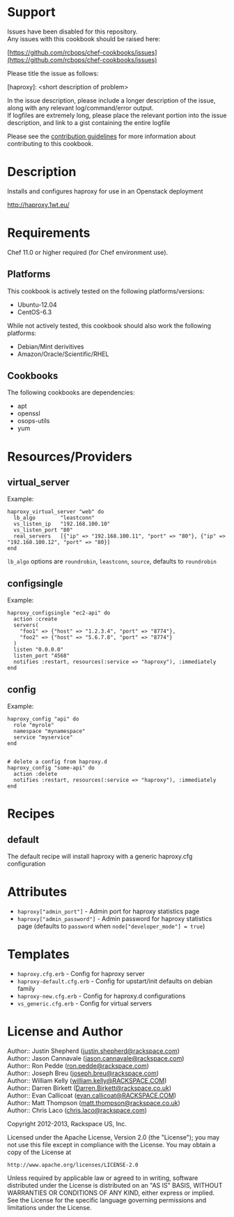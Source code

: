 Support
=======

Issues have been disabled for this repository.  
Any issues with this cookbook should be raised here:

[https://github.com/rcbops/chef-cookbooks/issues](https://github.com/rcbops/chef-cookbooks/issues)

Please title the issue as follows:

[haproxy]: \<short description of problem\>

In the issue description, please include a longer description of the issue, along with any relevant log/command/error output.  
If logfiles are extremely long, please place the relevant portion into the issue description, and link to a gist containing the entire logfile

Please see the [contribution guidelines](CONTRIBUTING.md) for more information about contributing to this cookbook.

Description
===========

Installs and configures haproxy for use in an Openstack deployment

http://haproxy.1wt.eu/

Requirements
============

Chef 11.0 or higher required (for Chef environment use).

Platforms
---------

This cookbook is actively tested on the following platforms/versions:

* Ubuntu-12.04
* CentOS-6.3

While not actively tested, this cookbook should also work the following platforms:

* Debian/Mint derivitives
* Amazon/Oracle/Scientific/RHEL

Cookbooks
---------

The following cookbooks are dependencies:

* apt
* openssl
* osops-utils
* yum

Resources/Providers
===================

virtual_server
---------------

Example:

    haproxy_virtual_server "web" do
      lb_algo        "leastconn"
      vs_listen_ip   "192.168.100.10"
      vs_listen_port "80"
      real_servers   [{"ip" => "192.168.100.11", "port" => "80"}, {"ip" => "192.168.100.12", "port" => "80}]
    end

`lb_algo` options are `roundrobin`, `leastconn`, `source`, defaults to `roundrobin`

configsingle
------------

Example:

    haproxy_configsingle "ec2-api" do
      action :create
      servers(
        "foo1" => {"host" => "1.2.3.4", "port" => "8774"},
        "foo2" => {"host" => "5.6.7.8", "port" => "8774"}
      )
      listen "0.0.0.0"
      listen_port "4568"
      notifies :restart, resources(:service => "haproxy"), :immediately
    end

config
------

Example:

    haproxy_config "api" do
      role "myrole"
      namespace "mynamespace"
      service "myservice"
    end


    # delete a config from haproxy.d
    haproxy_config "some-api" do
      action :delete
      notifies :restart, resources(:service => "haproxy"), :immediately
    end


Recipes
=======

default
-------

The default recipe will install haproxy with a generic haproxy.cfg configuration

Attributes 
==========

* `haproxy["admin_port"]` - Admin port for haproxy statistics page
* `haproxy["admin_password"]` - Admin password for haproxy statistics page (defaults to `password` when `node["developer_mode"] = true`)

Templates
=========

* `haproxy.cfg.erb` - Config for haproxy server
* `haproxy-default.cfg.erb` - Config for upstart/init defaults on debian family
* `haproxy-new.cfg.erb` - Config for haproxy.d configurations
* `vs_generic.cfg.erb` - Config for virtual servers

License and Author
==================

Author:: Justin Shepherd (<justin.shepherd@rackspace.com>)  
Author:: Jason Cannavale (<jason.cannavale@rackspace.com>)  
Author:: Ron Pedde (<ron.pedde@rackspace.com>)  
Author:: Joseph Breu (<joseph.breu@rackspace.com>)  
Author:: William Kelly (<william.kelly@RACKSPACE.COM>)  
Author:: Darren Birkett (<Darren.Birkett@rackspace.co.uk>)  
Author:: Evan Callicoat (<evan.callicoat@RACKSPACE.COM>)  
Author:: Matt Thompson (<matt.thompson@rackspace.co.uk>)  
Author:: Chris Laco (<chris.laco@rackspace.com>)

Copyright 2012-2013, Rackspace US, Inc.

Licensed under the Apache License, Version 2.0 (the "License");
you may not use this file except in compliance with the License.
You may obtain a copy of the License at

    http://www.apache.org/licenses/LICENSE-2.0

Unless required by applicable law or agreed to in writing, software
distributed under the License is distributed on an "AS IS" BASIS,
WITHOUT WARRANTIES OR CONDITIONS OF ANY KIND, either express or implied.
See the License for the specific language governing permissions and
limitations under the License.

